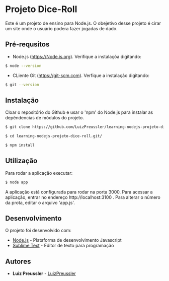 # Projeto Dice-Roll

Este é um projeto de ensino para Node.js. O obejetivo desse projeto é cirar um site onde o usuário podera fazer jogadas de dado.

## Pré-requsitos

* Node.js (https://Node.js.org). Verifique a instalaçõa digitando: 
```bash
$ node --version

```
* CLiente Git (https://git-scm.com). Verfique a instalação digitando:
```bash
$ git --version
```

## Instalação

Cloar o repositório do Github e usar o 'npm' do Node.js para instalar as depêndencias de módulos do projeto.
```bash
$ git clone https://github.com/LuizPreussler/learning-nodejs-projeto-dice-roll

$ cd learning-nodejs-projeto-dice-roll.git/

$ npm install
```

## Utilização 

Para rodar a aplicação executar:
```bash
$ node app
``` 

A aplicação está configurada para rodar na porta 3000. Para acessar a aplicação, entrar no endereço http://localhost:3100 . Para alterar o número da prota, editar o arquivo 'app.js'.

## Desenvolvimento 

O projeto foi desenvolvido com:

* [Node.js](https://node.js.org) - Plataforma de desenvolvimento Javascript
* [Sublime Text](https://www.sublimetext.com) - Editor de texto para programação

## Autores 

* **Luiz Preussler** - [LuizPreussler](https://github.com/LuizPreussler/) 